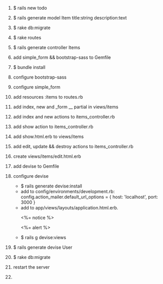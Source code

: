 1. $ rails new todo

2. $ rails generate model Item title:string description:text

3. $ rake db:migrate

4. $ rake routes

5. $ rails generate controller Items

6. add simple_form && bootstrap-sass to Gemfile

7. $ bundle install

8. configure bootstrap-sass

9. configure simple_form

10. add resources :items to routes.rb

11. add index, new and _form __ partial in views/items

12. add index and new actions to items_controller.rb

13. add show action to items_controller.rb

14. add show.html.erb to views/items

15. add edit, update && destroy actions to items_controller.rb

16. create views/items/edit.html.erb

17. add devise to Gemfile

18. configure devise
    - $ rails generate devise:install
    - add to config/environments/development.rb:
       config.action_mailer.default_url_options = { host: 'localhost', port: 3000 }
    - add to app/views/layouts/application.html.erb.
       <p class="notice"><%= notice %></p>
       <p class="alert"><%= alert %></p>
    - $ rails g devise:views

19. $ rails generate devise User

20. $ rake db:migrate

21. restart the server

22. 

